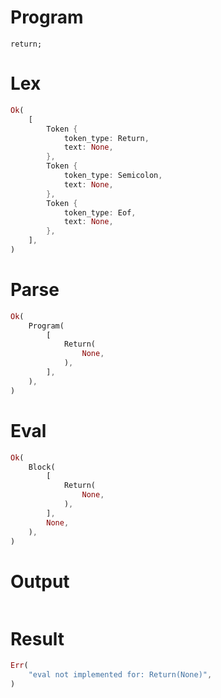 # Program

```rustleaf
return;
```

# Lex

```rust
Ok(
    [
        Token {
            token_type: Return,
            text: None,
        },
        Token {
            token_type: Semicolon,
            text: None,
        },
        Token {
            token_type: Eof,
            text: None,
        },
    ],
)
```

# Parse

```rust
Ok(
    Program(
        [
            Return(
                None,
            ),
        ],
    ),
)
```

# Eval

```rust
Ok(
    Block(
        [
            Return(
                None,
            ),
        ],
        None,
    ),
)
```

# Output

```

```

# Result

```rust
Err(
    "eval not implemented for: Return(None)",
)
```
